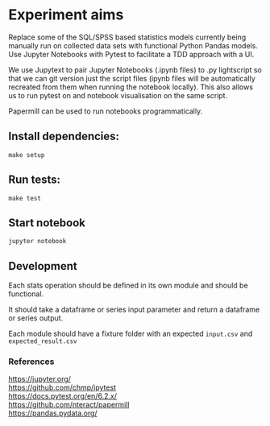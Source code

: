 # Experiment aims
Replace some of the SQL/SPSS based statistics models currently being manually run on collected data sets with functional Python Pandas models. Use Jupyter Notebooks with Pytest to facilitate a TDD approach with a UI.

We use Jupytext to pair Jupyter Notebooks (.ipynb files) to .py lightscript so that we can git version just the script files (ipynb files will be automatically recreated from them when running the notebook locally). This also allows us to run pytest on and notebook visualisation on the same script.

Papermill can be used to run notebooks programmatically.

## Install dependencies:

`make setup`

## Run tests:

`make test`

## Start notebook
`jupyter notebook`


## Development

Each stats operation should be defined in its own module and should be functional.

It should take a dataframe or series input parameter and return a dataframe or series output.

Each module should have a fixture folder with an expected `input.csv` and `expected_result.csv`


### References
https://jupyter.org/<br />
https://github.com/chmp/ipytest<br />
https://docs.pytest.org/en/6.2.x/<br />
https://github.com/nteract/papermill<br />
https://pandas.pydata.org/<br />
